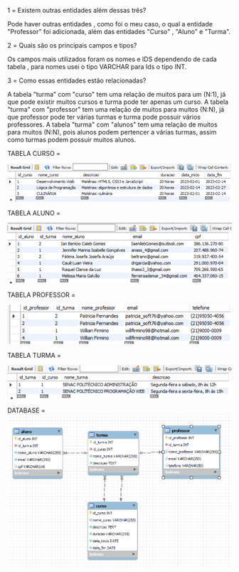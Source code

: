 1️ = Existem outras entidades além dessas três?

Pode haver outras entidades , como foi o meu caso, o qual a entidade "Professor" foi adicionada, além das entidades "Curso" , "Aluno" e "Turma".


2️ =  Quais são os principais campos e tipos?

Os campos mais utilizados foram os nomes e IDS dependendo de cada tabela , para nomes usei o tipo VARCHAR para Ids o tipo INT.


3️ = Como essas entidades estão relacionadas?

A tabela "turma" com "curso" tem uma relação de muitos para um (N:1), já que pode existir muitos cursos e turma pode ter apenas um curso.
A tabela "turma" com "professor" tem uma relação de muitos para muitos (N:N), já que professor pode ter várias turmas e turma pode possuir vários professores.
A tabela "turma" com "alunos" tem uma relação de muitos para muitos (N:N), pois alunos podem pertencer a várias turmas, assim como turmas podem possuir muitos alunos.



TABELA CURSO =

![](https://github.com/rafapili/Acompanhamento_Resilia/blob/2c11d4e6ccef782ef003fe196397092313868003/table_curso.png)

TABELA ALUNO =

![](https://github.com/rafapili/Acompanhamento_Resilia/blob/2c11d4e6ccef782ef003fe196397092313868003/table_aluno.png)

TABELA PROFESSOR =

![](https://github.com/rafapili/Acompanhamento_Resilia/blob/2c11d4e6ccef782ef003fe196397092313868003/table_professor.png)

TABELA TURMA =

![](https://github.com/rafapili/Acompanhamento_Resilia/blob/2c11d4e6ccef782ef003fe196397092313868003/table_turma.png)

DATABASE = 
![](https://github.com/rafapili/Acompanhamento_Resilia/blob/eadf5ae74ab3d871944aa9a7e6e2fa274cb9c0f2/imagem_2023-02-10_114338108.png)
